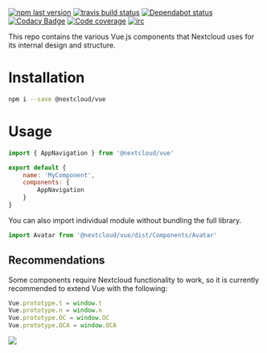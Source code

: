 [![npm last version](https://img.shields.io/npm/v/@nextcloud/vue.svg?style=flat-square)](https://www.npmjs.com/package/@nextcloud/vue)
[![travis build status](https://img.shields.io/travis/com/nextcloud/nextcloud-vue/master.svg?style=flat-square)](https://travis-ci.com/nextcloud/nextcloud-vue)
[![Dependabot status](https://img.shields.io/badge/Dependabot-enabled-brightgreen.svg?longCache=true&style=flat-square&logo=dependabot)](https://dependabot.com)
[![Codacy Badge](https://img.shields.io/codacy/grade/57e9764b68904cbf8f9e050c33340ab4.svg?style=flat-square)](https://app.codacy.com/app/nextcloud/nextcloud-vue)
[![Code coverage](https://img.shields.io/codecov/c/github/nextcloud/nextcloud-vue.svg?style=flat-square)](https://codecov.io/gh/nextcloud/nextcloud-vue/)
[![irc](https://img.shields.io/badge/IRC-%23nextcloud--dev%20on%20freenode-blue.svg?style=flat-square)](https://webchat.freenode.net/?channels=nextcloud-dev)

This repo contains the various Vue.js components that Nextcloud uses for its internal design and structure.

# Installation

```bash
npm i --save @nextcloud/vue
```

# Usage
```js static
import { AppNavigation } from '@nextcloud/vue'

export default {
    name: 'MyComponent',
    components: {
        AppNavigation
    }
}
```

You can also import individual module without bundling the full library.


```js static
import Avatar from '@nextcloud/vue/dist/Components/Avatar'
```

## Recommendations

Some components require Nextcloud functionality to work, so it is currently recommended to extend Vue with the following:

```js static
Vue.prototype.t = window.t
Vue.prototype.n = window.n
Vue.prototype.OC = window.OC
Vue.prototype.OCA = window.OCA
```

<a href="https://www.netlify.com">
  <img src="https://www.netlify.com/img/global/badges/netlify-dark.svg"/>
</a>

